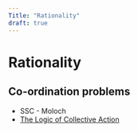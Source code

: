 ```yaml
---
Title: "Rationality"
draft: true
---
```


# Rationality

## Co-ordination problems

- SSC - Moloch
- [The Logic of Collective Action](https://www.wikiwand.com/en/The_Logic_of_Collective_Action)
